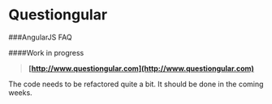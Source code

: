 Questiongular
=============

###AngularJS FAQ

####Work in progress

>**[http://www.questiongular.com](http://www.questiongular.com)**


The code needs to be refactored quite a bit.
It should be done in the coming weeks.

